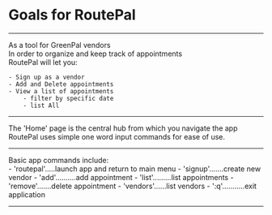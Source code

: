 Goals for RoutePal
==================

<hr />

As a tool for GreenPal vendors<br />
In order to organize and keep track of appointments<br />
RoutePal will let you:

    - Sign up as a vendor
    - Add and Delete appointments
    - View a list of appointments
        - filter by specific date
        - list All

<hr />

The 'Home' page is the central hub from which you navigate the app<br />
RoutePal uses simple one word input commands for ease of use. 

<hr />

Basic app commands include:<br />
    - 'routepal'.....launch app and return to main menu
    - 'signup'.......create new vendor
    - 'add'..........add appointment
    - 'list'.........list appointments
    - 'remove'.......delete appointment
    - 'vendors'......list vendors
    - ':q'...........exit application

<hr />
